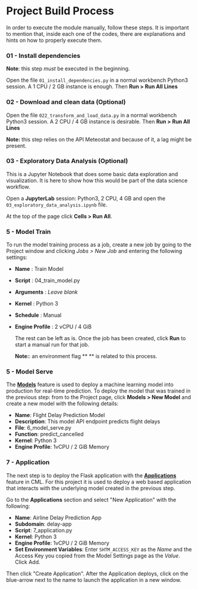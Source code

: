 # Project Build Process

In order to execute the module manually, follow these steps. It is important to mention that, inside each one of the codes, there are explanations and hints on how to properly execute them.

### 01 - Install dependencies

**Note**: this step *must* be executed in the beginning.

Open the file `01_install_dependencies.py` in a normal workbench Python3 session. A 1 CPU / 2 GB instance is enough. Then **Run > Run All Lines**

### 02 - Download and clean data (Optional)

Open the file `022_transform_and_load_data.py` in a normal workbench Python3 session. A 2 CPU / 4 GB instance is desirable. Then **Run > Run All Lines**

**Note:** this step relies on the API Meteostat and because of it, a lag might be present.

### 03 - Exploratory Data Analysis (Optional)

This is a Jupyter Notebook that does some basic data exploration and visualization. It is here to show how this would be part of the data science workflow.

Open a **JupyterLab** session: Python3, 2 CPU, 4 GB and open the `03_exploratory_data_analysis.ipynb` file. 

At the top of the page click **Cells > Run All**.

### 5 - Model Train

To run the model training process as a job, create a new job by going to the Project window and clicking _Jobs > New Job_ and entering the following settings:

* **Name** : Train Model

* **Script** : 04_train_model.py

* **Arguments** : _Leave blank_

* **Kernel** : Python 3

* **Schedule** : Manual

* **Engine Profile** : 2 vCPU / 4 GiB

  The rest can be left as is. Once the job has been created, click **Run** to start a manual run for that job.

  **Note:**: an environment flag ** ** is related to this process.


### 5 - Model Serve

The **[Models](https://docs.cloudera.com/machine-learning/cloud/models/topics/ml-creating-and-deploying-a-model.html)** feature is used to deploy a machine learning model into production for real-time prediction. To deploy the model that was trained in the previous step: from  to the Project page, click **Models > New Model** and create a new model with the following details:

* **Name**: Flight Delay Prediction Model
* **Description**: This model API endpoint predicts flight delays
* **File**: 6_model_serve.py
* **Function**: predict_cancelled
* **Kernel**: Python 3
* **Engine Profile**: 1vCPU / 2 GiB Memory

### 7 - Application

The next step is to deploy the Flask application with the **[Applications](https://docs.cloudera.com/machine-learning/cloud/applications/topics/ml-applications.html)** feature in CML. For this project it is used to deploy a web based application that interacts with the underlying model created in the previous step.

Go to the **Applications** section and select "New Application" with the following:

* **Name**: Airline Delay Prediction App
* **Subdomain**: delay-app
* **Script**: 7_application.py
* **Kernel**: Python 3
* **Engine Profile**: 1vCPU / 2 GiB Memory
* **Set Environment Variables**: Enter `SHTM_ACCESS_KEY` as the *Name* and the Access Key you copied from the Model Settings page as the *Value*. Click Add.

Then click "Create Application". After the Application deploys, click on the blue-arrow next to the name to launch the application in a new window.

